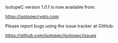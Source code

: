 IsotopeC version *1.0.1* is now available from:

  <https://isotopecrypto.com>

Please report bugs using the issue tracker at GitHub:

  <https://github.com/isotopec/isotopec/issues>
